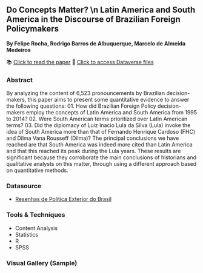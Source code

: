 ## Do Concepts Matter? \n Latin America and South America in the Discourse of Brazilian Foreign Policymakers
**By Felipe Rocha, Rodrigo Barros de Albuquerque, Marcelo de Almeida Medeiros**

📚 [Click to read the paper](https://doi.org/10.1590/1981-3821201800030006)
📂 [Click to access Dataverse files](https://doi.org/10.7910/DVN/LYNZVO)

### Abstract

By analyzing the content of 6,523 pronouncements by Brazilian decision-makers, this paper aims to present some quantitative evidence to answer the following questions: 01. How did Brazilian Foreign Policy decision-makers employ the concepts of Latin America and South America from 1995 to 2014? 02. Were South American terms prioritized over Latin American terms? 03. Did the diplomacy of Luiz Inacio Lula da Silva (Lula) invoke the idea of South America more than that of Fernando Henrique Cardoso (FHC) and Dilma Vana Rousseff (Dilma)? The principal conclusions we have reached are that South America was indeed more cited than Latin America and that this reached its peak during the Lula years. These results are significant because they corroborate the main conclusions of historians and qualitative analysts on this matter, through using a different approach based on quantitative methods.

### Datasource
- [Resenhas de Política Exterior do Brasil](https://www.gov.br/mre/pt-br/centrais-de-conteudo/publicacoes/resenhas-de-politica-exterior-do-brasil)

### Tools & Techniques
- Content Analysis
- Statistics
- R
- SPSS

### Visual Gallery (Sample)
